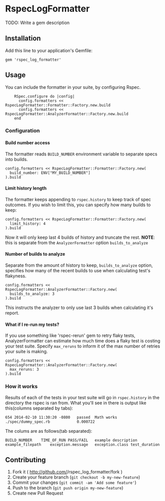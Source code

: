 # RspecLogFormatter

TODO: Write a gem description

## Installation

Add this line to your application's Gemfile:

    gem 'rspec_log_formatter'

## Usage

You can include the formatter in your suite, by configuring Rspec.

		RSpec.configure do |config|
		  config.formatters << RspecLogFormatter::Formatter::Factory.new.build
		  config.formatters << RspecLogFormatter::AnalyzerFormatter::Factory.new.build
		end
		
### Configuration

#### Build number access

The formatter reads `BUILD_NUMBER` environment variable to separate specs into builds.
	
	config.formatters << RspecLogFormatter::Formatter::Factory.new(
	  build_number: ENV["MY_BUILD_NUMBER"]
	).build
	
#### Limit history length

The formatter keeps appending to `rspec.history` to keep track of spec outcomes. If you wish to limit this, you can specify how many builds to keep:

	config.formatters << RspecLogFormatter::Formatter::Factory.new(
	  limit_history: 4
	).build
	
Now it will only keep last 4 builds of history and truncate the rest.
**NOTE**: this is separate from the `AnalyzerFormatter` option `builds_to_analyze`

#### Number of builds to analyze

Separate from the amount of history to keep, `builds_to_analyze` option, specifies how many of the recent builds to use when calculating test's flakyness.

	config.formatters << RspecLogFormatter::AnalyzerFormatter::Factory.new(
	  builds_to_analyze: 3
	).build

This instructs the analyzer to only use last 3 builds when calculating it's report.

#### What if I re-run my tests?

If you use something like 'rspec-rerun' gem to retry flaky tests, AnalyzerFormatter can estimate how much time does a flaky test is costing your test suite. Specify `max_reruns` to inform it of the max number of retries your suite is making.

	config.formatters << RspecLogFormatter::AnalyzerFormatter::Factory.new(
	  max_reruns: 3
	).build

### How it works

Results of each of the tests in your test suite will go in `rspec.history` in the directory the rspec is ran from. What you'll see in there is output like this(columns separated by tabs):

	654	2014-02-10 11:30:20 -0800	passed	Math works	./spec/dummy_spec.rb			0.000722
	
The colums are as follows(tab separated):

	BUILD_NUMBER	TIME_OF_RUN	PASS/FAIL	example description	example_filepath	exception.message	exception.class	test_duration	

## Contributing

1. Fork it ( http://github.com/<my-github-username>/rspec_log_formatter/fork )
2. Create your feature branch (`git checkout -b my-new-feature`)
3. Commit your changes (`git commit -am 'Add some feature'`)
4. Push to the branch (`git push origin my-new-feature`)
5. Create new Pull Request
